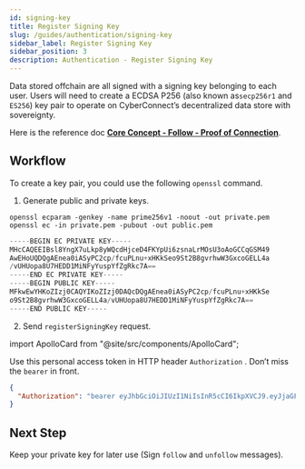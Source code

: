 ```yaml
---
id: signing-key
title: Register Signing Key
slug: /guides/authentication/signing-key
sidebar_label: Register Signing Key
sidebar_position: 3
description: Authentication - Register Signing Key
---
```


Data stored offchain are all signed with a signing key belonging to each user. Users will need to create a ECDSA P256 (also known as`secp256r1` and `ES256`) key pair to operate on CyberConnect’s decentralized data store with sovereignty.

Here is the reference doc [**Core Concept - Follow - Proof of Connection**](/concepts/follow-connection).

## Workflow

To create a key pair, you could use the following `openssl` command.

1. Generate public and private keys.

```
openssl ecparam -genkey -name prime256v1 -noout -out private.pem
openssl ec -in private.pem -pubout -out public.pem
```

```js
-----BEGIN EC PRIVATE KEY-----
MHcCAQEEIBsl8YngX7uLkp8yWQcdHjceD4FKYpUi6zsnaLrMOsU3oAoGCCqGSM49
AwEHoUQDQgAEnea0iASyPC2cp/fcuPLnu+xHKkSeo9St2B8gvrhwW3GxcoGELL4a
/vUHUopa8U7HEDD1MiNFyYuspYfZgRkc7A==
-----END EC PRIVATE KEY-----
-----BEGIN PUBLIC KEY-----
MFkwEwYHKoZIzj0CAQYIKoZIzj0DAQcDQgAEnea0iASyPC2cp/fcuPLnu+xHKkSe
o9St2B8gvrhwW3GxcoGELL4a/vUHUopa8U7HEDD1MiNFyYuspYfZgRkc7A==
-----END PUBLIC KEY-----
```

2. Send `registerSigningKey` request.

import ApolloCard from "@site/src/components/ApolloCard";

<ApolloCard queryName="registerSigningKey" />

Use this personal access token in HTTP header `Authorization` . Don’t miss the `bearer` in front.

```json
{
  "Authorization": "bearer eyJhbGciOiJIUzI1NiIsInR5cCI6IkpXVCJ9.eyJjaGFpbl9pZCI6MSwiZG9tYWluIjoiY3liZXJjb25uZWN0Lm1lIiwiYWRkcmVzcyI6IjB4OTI3ZjM1NTExNzcyMWUwRThBN2I1ZUEyMDAwMmI2NUI4YTU1MTg5MCIsImlzcyI6IkN5YmVyQ29ubmVjdCIsImV4cCI6MTY2NTA4NDU2MywiaWF0IjoxNjYyNDkyNTYzfQ.X3Y-gTTnsmpNRqkZ3vAAv3UOnHBb5WH5EZ2sOcJRPnw"
}
```

## Next Step

Keep your private key for later use (Sign `follow` and `unfollow` messages).